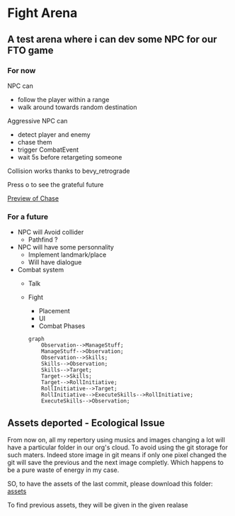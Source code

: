 # Fight Arena

## A test arena where i can dev some NPC for our FTO game

### For now

NPC can

- follow the player within a range
- walk around towards random destination

Aggressive NPC can

- detect player and enemy
- chase them
- trigger CombatEvent
- wait 5s before retargeting someone

Collision works thanks to bevy_retrograde

Press o to see the grateful future


[Preview of Chase](https://user-images.githubusercontent.com/73140258/198221963-00eaaa8c-6ab9-4142-8519-d4124fc5dd82.mp4)


### For a future

- NPC will Avoid collider
  - Pathfind ?
- NPC will have some personnality
  - Implement landmark/place
  - Will have dialogue
- Combat system
  - Talk
  - Fight
    - Placement
    - UI
    - Combat Phases

    ```mermaid
    graph
        Observation-->ManageStuff;
        ManageStuff-->Observation;
        Observation-->Skills;
        Skills-->Observation;
        Skills-->Target;
        Target-->Skills;
        Target-->RollInitiative;
        RollInitiative-->Target;
        RollInitiative-->ExecuteSkills-->RollInitiative;
        ExecuteSkills-->Observation;
    ```

## Assets deported - Ecological Issue

From now on, all my repertory using musics and images changing a lot will have a particular folder in our org's cloud.
To avoid using the git storage for such maters.
Indeed store image in git means if only one pixel changed the git will save the previous and the next image completly.
Which happens to be a pure waste of energy in my case.

SO, to have the assets of the last commit, please download this folder:
[assets](https://drive.google.com/drive/folders/1jcYH7U0qzLvyE25JEkXixoA6EWw6KNN5?usp=share_link)

To find previous assets, they will be given in the given realase
